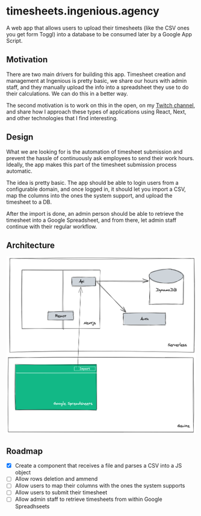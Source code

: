 # timesheets.ingenious.agency

A web app that allows users to upload their timesheets (like the CSV ones you get form Toggl) into a database to be consumed later by a Google App Script.

## Motivation

There are two main drivers for building this app. Timesheet creation and management at Ingenious is pretty basic, we share our hours with admin staff, and they manually upload the info into a spreadsheet they use to do their calculations. We can do this in a better way.

The second motivation is to work on this in the open, on my [Twitch channel](https://www.twitch.tv/iamcherta), and share how I approach these types of applications using React, Next, and other technologies that I find interesting.

## Design

What we are looking for is the automation of timesheet submission and prevent the hassle of continuously ask employees to send their work hours. Ideally, the app makes this part of the timesheet submission process automatic.

The idea is pretty basic. The app should be able to login users from a configurable domain, and once logged in, it should let you import a CSV, map the columns into the ones the system support, and upload the timesheet to a DB.

After the import is done, an admin person should be able to retrieve the timesheet into a Google Spreadsheet, and from there, let admin staff continue with their regular workflow.

## Architecture

![The app architecture](./docs/architecture.png)

## Roadmap

- [x] Create a component that receives a file and parses a CSV into a JS object
- [ ] Allow rows deletion and ammend
- [ ] Allow users to map their columns with the ones the system supports
- [ ] Allow users to submit their timesheet
- [ ] Allow admin staff to retrieve timesheets from within Google Spreadhseets
